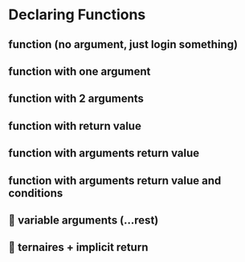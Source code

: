 # Declaring Functions

## function (no argument, just login something)

## function with one argument

## function with 2 arguments

## function with return value

## function with arguments return value

## function with arguments return value and conditions

## 🌟 variable arguments (...rest)

## 🌟 ternaires + implicit return
